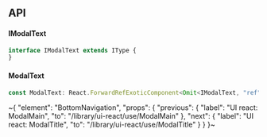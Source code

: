 

## API

#### IModalText

```ts
interface IModalText extends IType {
}
```

#### ModalText

```ts
const ModalText: React.ForwardRefExoticComponent<Omit<IModalText, "ref"> & React.RefAttributes<unknown>>;
```


~{
  "element": "BottomNavigation",
  "props": {
    "previous": {
      "label": "UI react: ModalMain",
      "to": "/library/ui-react/use/ModalMain"
    },
    "next": {
      "label": "UI react: ModalTitle",
      "to": "/library/ui-react/use/ModalTitle"
    }
  }
}~
